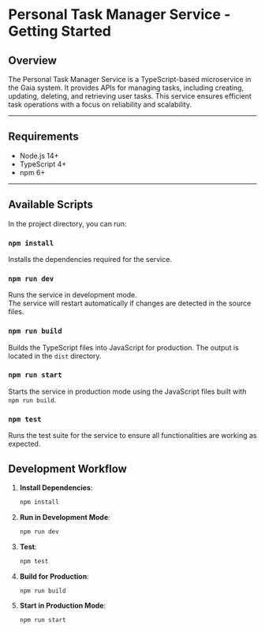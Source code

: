 # Personal Task Manager Service - Getting Started

## Overview

The Personal Task Manager Service is a TypeScript-based microservice in the Gaia system. It provides APIs for managing tasks, including creating, updating, deleting, and retrieving user tasks. This service ensures efficient task operations with a focus on reliability and scalability.

---

## Requirements

- Node.js 14+
- TypeScript 4+
- npm 6+

---

## Available Scripts

In the project directory, you can run:

### `npm install`

Installs the dependencies required for the service.

### `npm run dev`

Runs the service in development mode.  
The service will restart automatically if changes are detected in the source files.

### `npm run build`

Builds the TypeScript files into JavaScript for production. The output is located in the `dist` directory.

### `npm run start`

Starts the service in production mode using the JavaScript files built with `npm run build`.

### `npm test`

Runs the test suite for the service to ensure all functionalities are working as expected.

## Development Workflow
1. **Install Dependencies**:
   ```bash
   npm install
   ```

2. **Run in Development Mode**:
   ```bash
   npm run dev
   ```

3. **Test**:
   ```bash
   npm test
   ```

4. **Build for Production**:
   ```bash
   npm run build
   ```

5. **Start in Production Mode**:
   ```bash
   npm run start
   ```

